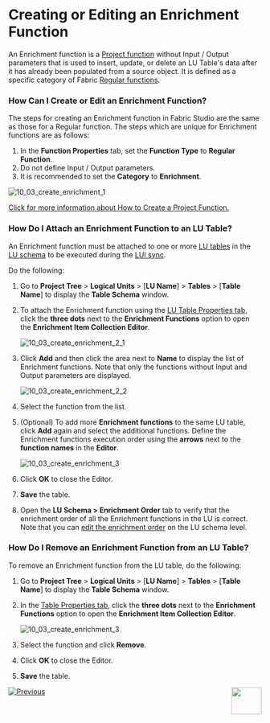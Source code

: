 # Creating or Editing an Enrichment Function

An Enrichment function is a [Project function](/articles/07_table_population/08_project_functions.md) without Input / Output parameters that is used to insert, update, or delete an LU Table's data after it has already been populated from a source object. It is defined as a specific category of Fabric [Regular functions](/articles/07_table_population/08_project_functions.md).

### How Can I Create or Edit an Enrichment Function?

The steps for creating an Enrichment function in Fabric Studio are the same as those for a Regular function. 
The steps which are unique for Enrichment functions are as follows:
1. In the **Function Properties** tab, set the **Function Type** to **Regular Function**. 
2. Do not define Input / Output parameters.
3. It is recommended to set the **Category** to **Enrichment**.

![10_03_create_enrichment_1](images/10_03_create_enrichment_1.PNG)

[Click for more information about How to Create a Project Function.](/articles/07_table_population/10_creating_a_project_function.md)

### How Do I Attach an Enrichment Function to an LU Table?

An Enrichment function must be attached to one or more [LU tables](/articles/06_LU_tables/01_LU_tables_overview.md) in the [LU schema](/articles/03_logical_units/03_LU_schema_window.md) to be executed during the [LUI sync](/articles/14_sync_LU_instance/01_sync_LUI_overview.md). 

Do the following:
1. Go to **Project Tree** > **Logical Units** > [**LU Name**] > **Tables** > [**Table Name**] to display the **Table Schema** window.

2. To attach the Enrichment function using the [LU Table Properties tab](/articles/06_LU_tables/04_table_properties.md), click the **three dots** next to the **Enrichment Functions** option to open the **Enrichment Item Collection Editor**. 

   ![10_03_create_enrichment_2_1](images/10_03_create_enrichment_2_1.PNG)

3. Click **Add** and then click the area next to **Name** to display the list of Enrichment functions. Note that only the functions without Input and Output parameters are displayed.

   ![10_03_create_enrichment_2_2](images/10_03_create_enrichment_2_2.PNG)

4. Select the function from the list. 

5. (Optional) To add more **Enrichment functions** to the same LU table, click **Add** again and select the additional functions. Define the Enrichment functions execution order using the **arrows** next to the **function names** in the **Editor**.

   ![10_03_create_enrichment_3](images/10_03_create_enrichment_3.PNG)

6. Click **OK** to close the Editor.

7. **Save** the table.

8. Open the **LU Schema > Enrichment Order** tab to verify that the enrichment order of all the Enrichment functions in the LU is correct. Note that you can [edit the enrichment order](/articles/03_logical_units/14_edit%20enrichment%20order.md#edit-enrichment-order) on the LU schema level.



### How Do I Remove an Enrichment Function from an LU Table? 

To remove an Enrichment function from the LU table, do the following:

1. Go to **Project Tree** > **Logical Units** > [**LU Name**] > **Tables** > [**Table Name**] to display the **Table Schema** window.

2. In the [Table Properties tab](/articles/06_LU_tables/04_table_properties.md), click the **three dots** next to the **Enrichment Functions** option to open the **Enrichment Item Collection Editor**.

   ![10_03_create_enrichment_3](images/10_03_create_enrichment_3.PNG)

3. Select the function and click **Remove**.

4. Click **OK** to close the Editor.

5. **Save** the table.

[![Previous](/articles/images/Previous.png)](/articles/10_enrichment_function/02_enrichment_vs_root_func_comparison_analysis.md)[<img align="right" width="60" height="54" src="/articles/images/Next.png">](/articles/10_enrichment_function/04_enrichment_function_code_examples.md)
